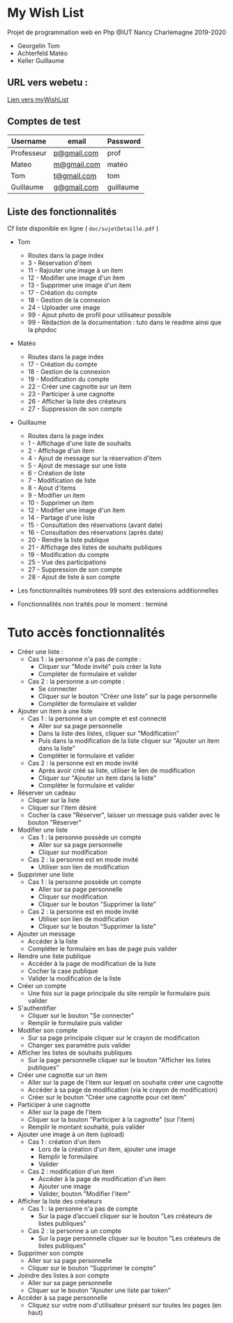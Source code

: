 

# My Wish List

Projet de programmation web en Php
@IUT Nancy Charlemagne
2019-2020

 - Georgelin Tom
 - Achterfeld Matéo
 - Keller Guillaume
 
## URL vers webetu :

[Lien vers myWishList](https://webetu.iutnc.univ-lorraine.fr/www/keller73u/myWishList)


## Comptes de test

| Username |  email | Password |
|--|--|--|
| Professeur | p@gmail.com | prof|
| Mateo | m@gmail.com| matéo |
| Tom | t@gmail.com| tom|
| Guillaume | g@gmail.com| guillaume|


## Liste des fonctionnalités

Cf liste disponible en ligne ( `doc/sujetDetaillé.pdf` )

 - Tom
	 - Routes dans la page index
	 - 3 - Réservation d'item
	 - 11 - Rajouter une image à un item
	 - 12 - Modifier une image d'un item
	 - 13 - Supprimer une image d'un item
	 - 17 - Création du compte
	 - 18 - Gestion de la connexion
	 - 24 - Uploader une image
	 - 99 - Ajout photo de profil pour utilisateur possible
	 - 99 - Rédaction de la documentation : tuto dans le readme ainsi que la phpdoc
 - Matéo
	 - Routes dans la page index
	 - 17 - Création du compte
	 - 18 - Gestion de la connexion
	 - 19 - Modification du compte
	 - 22 - Créer une cagnotte sur un item
	 - 23 - Participer à une cagnotte
	 - 26 - Afficher la liste des créateurs
	 - 27 - Suppression de son compte

 - Guillaume
	 - Routes dans la page index
	 - 1 - Affichage d'une liste de souhaits
	 - 2 - Affichage d'un item
	 - 4 - Ajout de message sur la réservation d'item
	 - 5 - Ajout de message sur une liste
	 - 6 - Création de liste
	 - 7 - Modification de liste
	 - 8 - Ajout d'items
	 - 9 - Modifier un item
	 - 10 - Supprimer un item
	 - 12 - Modifier une image d'un item
	 - 14 - Partage d'une liste
	 - 15 - Consultation des réservations (avant date)
	 - 16 - Consultation des réservations (après date)
	 - 20 - Rendre la liste publique
	 - 21 - Affichage des listes de souhaits publiques 
	 - 19 - Modification du compte
	 - 25 - Vue des participations
	 - 27 - Suppression de son compte
	 - 28 - Ajout de liste à son compte
	 
- Les fonctionnalités numérotées 99 sont des extensions additionnelles
- Fonctionnalités non traités pour le moment : terminé


# Tuto accès fonctionnalités
 - Créer une liste :
 	 - Cas 1 : la personne n'a pas de compte : 
 	 	 - Cliquer sur "Mode invité" puis créer la liste
 	 	 - Compléter de formulaire et valider 
 	 - Cas 2 : la personne a un compte : 
 	 	 - Se connecter 
 	 	 - Cliquer sur le bouton "Créer une liste" sur la page personnelle 
 	 	 - Compléter de formulaire et valider 
 - Ajouter un item à une liste 
 	 - Cas 1 : la personne a un compte et est connecté 
 	 	 - Aller sur sa page personnelle 
 	 	 - Dans la liste des listes, cliquer sur "Modification"
 	 	 - Puis dans la modification de la liste cliquer sur "Ajouter un item dans la liste"
 	 	 - Compléter le formulaire et valider
 	 - Cas 2 : la personne est en mode invité 
 	 	 - Après avoir créé sa liste, utiliser le lien de modification 
 	 	 - Cliquer sur "Ajouter un item dans la liste"
 	 	 - Compléter le formulaire et valider
 - Réserver un cadeau 
 	 - Cliquer sur la liste 
 	 - Cliquer sur l'item désiré 
 	 - Cocher la case "Réserver", laisser un message puis valider avec le bouton "Réserver"
 - Modifier une liste 
 	 - Cas 1 : la personne possède un compte 
	 	 - Aller sur sa page personnelle
	 	 - Cliquer sur modification
	 - Cas 2 : la personne est en mode invité 
	 	 - Utiliser son lien de modification 
- Supprimer une liste 
 	 - Cas 1 : la personne possède un compte 
	 	 - Aller sur sa page personnelle
	 	 - Cliquer sur modification
	 	 - Cliquer sur le bouton "Supprimer la liste"
	 - Cas 2 : la personne est en mode invité 
	 	 - Utiliser son lien de modification
	 	 - Cliquer sur le bouton "Supprimer la liste" 
 - Ajouter un message 
 	 - Accéder à la liste 
 	 - Compléter le formulaire en bas de page puis valider
 - Rendre une liste publique 
 	 - Accéder à la page de modification de la liste 
 	 - Cocher la case publique 
 	 - Valider la modification de la liste 
 - Créer un compte 
 	 - Une fois sur la page principale du site remplir le formulaire puis valider 
 - S'authentifier
 	 - Cliquer sur le bouton "Se connecter"
 	 - Remplir le formulaire puis valider 
 - Modifier son compte
 	 - Sur sa page principale cliquer sur le crayon de modification 
 	 - Changer ses paramètre puis valider 
 - Afficher les listes de souhaits publiques
 	 - Sur la page personnelle cliquer sur le bouton "Afficher les listes publiques"
 - Créer une cagnotte sur un item
 	 - Aller sur la page de l'item sur lequel on souhaite créer une cagnotte 
 	 - Accéder à sa page de modification (via le crayon de modification)
 	 - Créer sur le bouton "Créer une cagnotte pour cet item"
 - Participer à une cagnotte 
 	 - Aller sur la page de l'item 
 	 - Cliquer sur la bouton "Participer à la cagnotte" (sur l'item)
 	 - Remplir le montant souhaité, puis valider 
 - Ajouter une image à un item (upload)
 	 - Cas 1 : création d'un item 
 	 	 - Lors de la création d'un item, ajouter une image
 	 	 - Remplir le formulaire 
 	 	 - Valider
 	 - Cas 2 : modification d'un item 
 	 	 - Accéder à la page de modification d'un item
 	 	 - Ajouter une image 
 	 	 - Valider, bouton "Modifier l'item"
 - Afficher la liste des créateurs
 	 - Cas 1 : la personne n'a pas de compte 
 	 	 - Sur la page d’accueil cliquer sur le bouton "Les créateurs de listes publiques"
 	 - Cas 2 : la personne a un compte 
 	 	 - Sur la page personnelle cliquer sur le bouton "Les créateurs de listes publiques"
 - Supprimer son compte
 	 - Aller sur sa page personnelle 
 	 - Cliquer sur le bouton "Supprimer le compte"
 - Joindre des listes à son compte
 	 - Aller sur sa page personnelle 
 	 - Cliquer sur le bouton "Ajouter une liste par token"
 - Accéder à sa page personnelle 
 	 - Cliquez sur votre nom d'utilisateur présent sur toutes les pages (en haut)